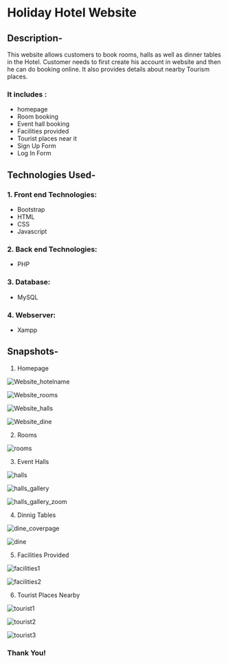# Holiday Hotel Website 


## Description-
   This website allows customers to book rooms, halls as well as dinner tables in the Hotel. Customer needs to first create his account in website and then he can do booking online. It also provides details about nearby Tourism places. 
   
### It includes :

  - homepage
  - Room booking
  - Event hall booking
  - Facilities provided
  - Tourist places near it
  - Sign Up Form
  - Log In Form

## Technologies Used-

### 1. Front end Technologies:
  - Bootstrap
  - HTML
  - CSS
  - Javascript
  
### 2. Back end Technologies:
  - PHP
  
### 3. Database:
  - MySQL
  
### 4. Webserver:
  - Xampp


## Snapshots-

1. Homepage

![Website_hotelname](https://github.com/rid17pawar/Hotel-Management/blob/master/readmeImages/homepage1.png)

![Website_rooms](https://github.com/rid17pawar/Hotel-Management/blob/master/readmeImages/homepage2.png)

![Website_halls](https://github.com/rid17pawar/Hotel-Management/blob/master/readmeImages/homepage3.png)

![Website_dine](https://github.com/rid17pawar/Hotel-Management/blob/master/readmeImages/homepage4.png)

2. Rooms

![rooms](https://github.com/rid17pawar/Hotel-Management/blob/master/readmeImages/rooms1.png)

3. Event Halls

![halls](https://github.com/rid17pawar/Hotel-Management/blob/master/readmeImages/halls1.png)

![halls_gallery](https://github.com/rid17pawar/Hotel-Management/blob/master/readmeImages/halls2.png)

![halls_gallery_zoom](https://github.com/rid17pawar/Hotel-Management/blob/master/readmeImages/halls3.png)

4. Dinnig Tables

![dine_coverpage](https://github.com/rid17pawar/Hotel-Management/blob/master/readmeImages/dine1.png)

![dine](https://github.com/rid17pawar/Hotel-Management/blob/master/readmeImages/dine2.png)

5. Facilities Provided

![facilities1](https://github.com/rid17pawar/Hotel-Management/blob/master/readmeImages/facilities1.png)

![facilities2](https://github.com/rid17pawar/Hotel-Management/blob/master/readmeImages/facilities2.png)

6. Tourist Places Nearby

![tourist1](https://github.com/rid17pawar/Hotel-Management/blob/master/readmeImages/tourist_places1.png)

![tourist2](https://github.com/rid17pawar/Hotel-Management/blob/master/readmeImages/tourist_places2.png)

![tourist3](https://github.com/rid17pawar/Hotel-Management/blob/master/readmeImages/tourist_places3.png)


### Thank You!
